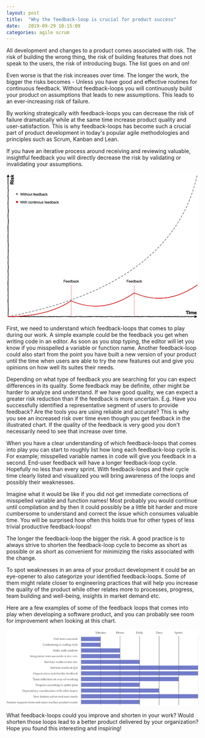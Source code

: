 ```yaml
---
layout: post
title:  "Why the feedback-loop is crucial for product success"
date:   2019-09-29 10:15:09
categories: agile scrum
---
```


All development and changes to a product comes associated with risk. The risk of building the wrong thing, the risk of building features that does not speak to the users, the risk of introducing bugs. The list goes on and on!

Even worse is that the risk increases over time. The longer the work, the bigger the risks becomes - Unless you have good and effective routines for continuous feedback. Without feedback-loops you will continuously build your product on assumptions that leads to new assumptions. This leads to an ever-increasing risk of failure.

By working strategically with feedback-loops you can decrease the risk of failure dramatically while at the same time increase product quality and user-satisfaction. This is why feedback-loops has become such a crucial part of product development in today's popular agile methodologies and principles such as Scrum, Kanban and Lean.

If you have an iterative process around receiving and reviewing valuable, insightful feedback you will directly decrease the risk by validating or invalidating your assumptions.

![Feedback-loop risk reduction](/images/2019-09-27-why-the-feedback-loop-is-crucial-for-product-success/feedback_risk.png)

First, we need to understand which feedback-loops that comes to play during our work. A simple example could be the feedback you get when writing code in an editor. As soon as you stop typing, the editor will let you know if you misspelled a variable or function name. Another feedback-loop could also start from the point you have built a new version of your product until the time when users are able to try the new features out and give you opinions on how well its suites their needs.

Depending on what type of feedback you are searching for you can expect differences in its quality. Some feedback may be definite, other might be harder to analyze and understand. If we have good quality, we can expect a greater risk reduction than if the feedback is more uncertain. E.g. Have you successfully identified a representative segment of users to provide feedback? Are the tools you are using reliable and accurate? This is why you see an increased risk over time even though you get feedback in the illustrated chart. If the quality of the feedback is very good you don't necessarily need to see that increase over time.

When you have a clear understanding of which feedback-loops that comes into play you can start to roughly list how long each feedback-loop cycle is. For example; misspelled variable names in code will give you feedback in a second. End-user feedback will have a longer feedback-loop cycle. Hopefully no less than every sprint. With feedback-loops and their cycle time clearly listed and visualized you will bring awareness of the loops and possibly their weaknesses.

Imagine what it would be like if you did not get immediate corrections of misspelled variable and function names! Most probably you would continue until compilation and by then it could possibly be a little bit harder and more cumbersome to understand and correct the issue which consumes valuable time. You will be surprised how often this holds true for other types of less trivial productive feedback-loops!

The longer the feedback-loop the bigger the risk. A good practice is to always strive to shorten the feedback-loop cycle to become as short as possible or as short as convenient for minimizing the risks associated with the change.

To spot weaknesses in an area of your product development it could be an eye-opener to also categorize your identified feedback-loops. Some of them might relate closer to engineering practices that will help you increase the quality of the product while other relates more to processes, progress, team building and well-being, insights in market demand etc.

Here are a few examples of some of the feedback loops that comes into play when developing a software product, and you can probably see room for improvement when looking at this chart.

![Feedback-loops](/images/2019-09-27-why-the-feedback-loop-is-crucial-for-product-success/feedback_loops_example.png)

What feedback-loops could you improve and shorten in your work? Would shorten those loops lead to a better product delivered by your organization? Hope you found this interesting and inspiring!
